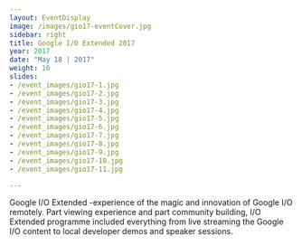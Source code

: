 ```yaml
---
layout: EventDisplay
image: /images/gio17-eventCover.jpg
sidebar: right
title: Google I/O Extended 2017
year: 2017
date: "May 18 | 2017"
weight: 10
slides:
- /event_images/gio17-1.jpg
- /event_images/gio17-2.jpg
- /event_images/gio17-3.jpg
- /event_images/gio17-4.jpg
- /event_images/gio17-5.jpg
- /event_images/gio17-6.jpg
- /event_images/gio17-7.jpg
- /event_images/gio17-8.jpg
- /event_images/gio17-9.jpg
- /event_images/gio17-10.jpg
- /event_images/gio17-11.jpg

---
```

Google I/O Extended -experience of the magic and innovation of Google I/O remotely. Part viewing experience and part community building, I/O Extended programme included everything from live streaming the Google I/O content to local developer demos and speaker sessions.


